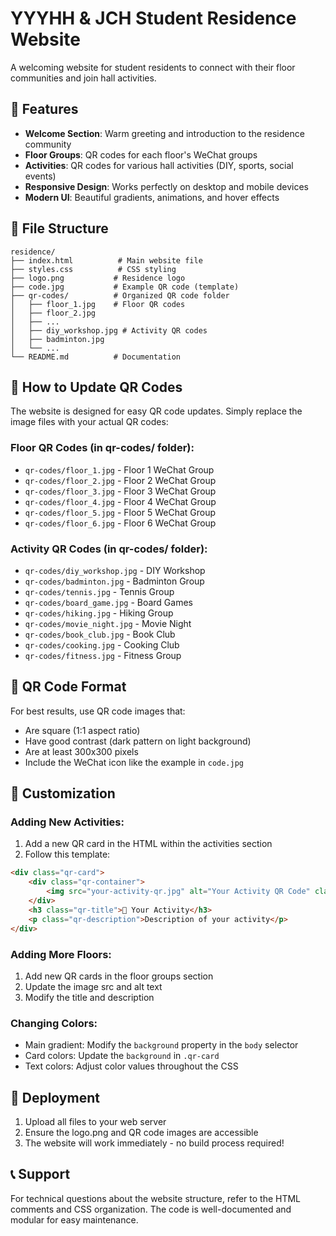 # YYYHH & JCH Student Residence Website

A welcoming website for student residents to connect with their floor communities and join hall activities.

## 🎯 Features

- **Welcome Section**: Warm greeting and introduction to the residence community
- **Floor Groups**: QR codes for each floor's WeChat groups
- **Activities**: QR codes for various hall activities (DIY, sports, social events)
- **Responsive Design**: Works perfectly on desktop and mobile devices
- **Modern UI**: Beautiful gradients, animations, and hover effects

## 📁 File Structure

```
residence/
├── index.html          # Main website file
├── styles.css          # CSS styling
├── logo.png           # Residence logo
├── code.jpg           # Example QR code (template)
├── qr-codes/          # Organized QR code folder
│   ├── floor_1.jpg    # Floor QR codes
│   ├── floor_2.jpg
│   ├── ...
│   ├── diy_workshop.jpg # Activity QR codes
│   ├── badminton.jpg
│   └── ...
└── README.md          # Documentation
```

## 🔄 How to Update QR Codes

The website is designed for easy QR code updates. Simply replace the image files with your actual QR codes:

### Floor QR Codes (in qr-codes/ folder):
- `qr-codes/floor_1.jpg` - Floor 1 WeChat Group
- `qr-codes/floor_2.jpg` - Floor 2 WeChat Group  
- `qr-codes/floor_3.jpg` - Floor 3 WeChat Group
- `qr-codes/floor_4.jpg` - Floor 4 WeChat Group
- `qr-codes/floor_5.jpg` - Floor 5 WeChat Group
- `qr-codes/floor_6.jpg` - Floor 6 WeChat Group

### Activity QR Codes (in qr-codes/ folder):
- `qr-codes/diy_workshop.jpg` - DIY Workshop
- `qr-codes/badminton.jpg` - Badminton Group
- `qr-codes/tennis.jpg` - Tennis Group
- `qr-codes/board_game.jpg` - Board Games
- `qr-codes/hiking.jpg` - Hiking Group
- `qr-codes/movie_night.jpg` - Movie Night
- `qr-codes/book_club.jpg` - Book Club
- `qr-codes/cooking.jpg` - Cooking Club
- `qr-codes/fitness.jpg` - Fitness Group

## 📱 QR Code Format

For best results, use QR code images that:
- Are square (1:1 aspect ratio)
- Have good contrast (dark pattern on light background)
- Are at least 300x300 pixels
- Include the WeChat icon like the example in `code.jpg`

## 🎨 Customization

### Adding New Activities:
1. Add a new QR card in the HTML within the activities section
2. Follow this template:

```html
<div class="qr-card">
    <div class="qr-container">
        <img src="your-activity-qr.jpg" alt="Your Activity QR Code" class="qr-code">
    </div>
    <h3 class="qr-title">🎯 Your Activity</h3>
    <p class="qr-description">Description of your activity</p>
</div>
```

### Adding More Floors:
1. Add new QR cards in the floor groups section
2. Update the image src and alt text
3. Modify the title and description

### Changing Colors:
- Main gradient: Modify the `background` property in the `body` selector
- Card colors: Update the `background` in `.qr-card`
- Text colors: Adjust color values throughout the CSS

## 🚀 Deployment

1. Upload all files to your web server
2. Ensure the logo.png and QR code images are accessible
3. The website will work immediately - no build process required!

## 📞 Support

For technical questions about the website structure, refer to the HTML comments and CSS organization. The code is well-documented and modular for easy maintenance.